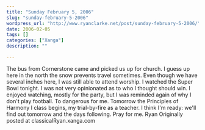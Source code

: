 ```yaml
---
title: "Sunday February 5, 2006"
slug: "sunday-february-5-2006"
wordpress_url: "http://www.ryanclarke.net/post/sunday-february-5-2006/"
date: 2006-02-05
tags: []
categories: ["Xanga"]
description: ""

---
```


The bus from Cornerstone came and picked us up for church. I guess up here in the north the snow prevents travel sometimes. Even though we have several inches here, I was still able to attend worship.
I watched the Super Bowl tonight. I was not very opinionated as to who I thought should win. I enjoyed watching, mostly for the party, but I was reminded again of why I don't play football. To dangerous for me.
Tomorrow the Principles of  Harmony I class begins, my trial-by-fire as a teacher. I think I'm ready: we'll find out tomorrow and the days following. Pray for me.
Ryan
Originally posted at classicalRyan.xanga.com
